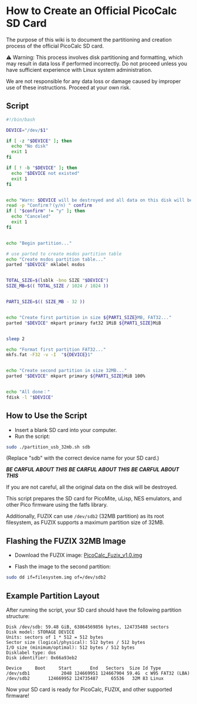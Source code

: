 # How to Create an Official PicoCalc SD Card  

The purpose of this wiki is to document the partitioning and creation process of the official PicoCalc SD card.

⚠ Warning: This process involves disk partitioning and formatting, which may result in data loss if performed incorrectly. Do not proceed unless you have sufficient experience with Linux system administration.

We are not responsible for any data loss or damage caused by improper use of these instructions. Proceed at your own risk.


## Script  

```bash
#!/bin/bash

DEVICE="/dev/$1"

if [ -z "$DEVICE" ]; then
  echo "No disk"
  exit 1
fi

if [ ! -b "$DEVICE" ]; then
  echo "$DEVICE not existed"
  exit 1
fi


echo "Warn: $DEVICE will be destroyed and all data on this disk will be lost,Do you want to continue?"
read -p "Confirm？(y/n) " confirm
if [ "$confirm" != "y" ]; then
  echo "Canceled"
  exit 1
fi


echo "Begin partition..."

# use parted to create msdos partition table
echo "Create msdos partition table..."
parted "$DEVICE" mklabel msdos


TOTAL_SIZE=$(lsblk -bno SIZE "$DEVICE")
SIZE_MB=$(( TOTAL_SIZE / 1024 / 1024 ))


PART1_SIZE=$(( SIZE_MB - 32 ))


echo "Create first partition in size ${PART1_SIZE}MB, FAT32..."
parted "$DEVICE" mkpart primary fat32 1MiB ${PART1_SIZE}MiB


sleep 2

echo "Format first partition FAT32..."
mkfs.fat -F32 -v -I  "${DEVICE}1"


echo "Create second partition in size 32MB..."
parted "$DEVICE" mkpart primary ${PART1_SIZE}MiB 100%


echo "All done："
fdisk -l "$DEVICE"
```

## How to Use the Script

- Insert a blank SD card into your computer.
- Run the script:
```bash
sudo ./partition_usb_32mb.sh sdb
```
(Replace "sdb" with the correct device name for your SD card.) 

***BE CARFUL ABOUT THIS***
***BE CARFUL ABOUT THIS***
***BE CARFUL ABOUT THIS***

If you are not careful, all the original data on the disk will be destroyed.  

This script prepares the SD card for PicoMite, uLisp, NES emulators, and other Pico firmware using the fatfs library.

Additionally, FUZIX can use `/dev/sdb2` (32MB partition) as its root filesystem, as FUZIX supports a maximum partition size of 32MB.

## Flashing the FUZIX 32MB Image
- Download the FUZIX image:
 [PicoCalc_Fuzix_v1.0.img](https://github.com/clockworkpi/PicoCalc/blob/master/Bin/PicoCalc%20SD/firmware/PicoCalc_Fuzix_v1.0.img)

- Flash the image to the second partition:
```bash
sudo dd if=filesystem.img of=/dev/sdb2
```

## Example Partition Layout

After running the script, your SD card should have the following partition structure:

```
Disk /dev/sdb: 59.48 GiB, 63864569856 bytes, 124735488 sectors
Disk model: STORAGE DEVICE  
Units: sectors of 1 * 512 = 512 bytes
Sector size (logical/physical): 512 bytes / 512 bytes
I/O size (minimum/optimal): 512 bytes / 512 bytes
Disklabel type: dos
Disk identifier: 0x66a93eb2

Device     Boot     Start       End   Sectors  Size Id Type
/dev/sdb1            2048 124669951 124667904 59.4G  c W95 FAT32 (LBA)
/dev/sdb2       124669952 124735487     65536   32M 83 Linux
```

Now your SD card is ready for PicoCalc, FUZIX, and other supported firmware!

